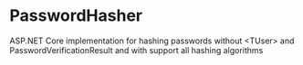 # PasswordHasher
ASP.NET Core implementation for hashing passwords without &lt;TUser> and PasswordVerificationResult and with support all hashing algorithms
